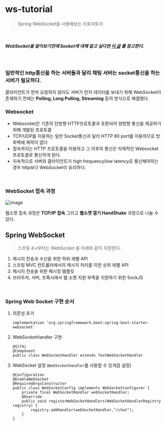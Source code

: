 # ws-tutorial
> Spring WebSocket을 사용해보는 리포지토리
<br/>

##### WebSocket을 알아보기전에 Socket에 대해 알고 싶다면 [이 글](https://github.com/VitoJeong/java_socket/blob/master/README.md) 를 참고한다.

<br/>

### 일반적인 http통신을 하는 서버들과 달리 채팅 서버는 socket통신을 하는 서버가 필요하다.

클라이언트가 먼저 요청하지 않아도 서버가 먼저 데이터를 보내기 위해 WebSocket이 존재하기 전에는 **Polling, Long Polling, Streaming** 등의 방식으로 해결했다.

### Websocket
* Websocket은 기존의 단방향 HTTP프로토콜과 호환되어 양방향 통신을 제공하기 위해 개발된 프로토콜
* TCP/UDP를 이용하는 일반 Socket통신과 달리 HTTP 80 port를 이용하므로 방화벽에 제약이 없다
* 접속까지는 HTTP 프로토콜을 이용하고 그 이후의 통신은 자체적인 Websocket 프로토콜로 통신하게 된다.
* 지속적으로 서버와 클라이언트가 high frequency/low latency로 통신해야하는 경우 http보다 WebSocket이 유리하다.
<br/>

### WebSocket 접속 과정

![image](https://user-images.githubusercontent.com/63029576/135759551-2067cc23-343d-41d6-9153-fe3514eab11a.png)

웹소켓 접속 과정은 **TCP/IP 접속** 그리고 **웹소켓 열기 HandShake** 과정으로 나눌 수 있다.

## Spring WebSocket

> 스프링 4.x부터는 WebSocket 을 아래와 같이 지원한다.

1. 메시지 전송과 수신을 위한 하위 레벨 API
2. 스프링 MVC 컨트롤러에서의 메시지 처리를 이한 상위 레벨 API
3. 메시지 전송을 위한 메시징 템플릿
4. 브라우저, 서버, 프록시에서 웹 소켓 지원 부족을 지원하기 위한 SockJS
<br/>

### Spring Web Socket 구현 순서

1. 의존성 추가
    ``` 
    implementation 'org.springframework.boot:spring-boot-starter-websocket'
    ```
2. WebSocketHandler 구현
    ```
    @Slf4j
    @Component
    public class WebSocketHandler extends TextWebSocketHandler
    ```
3. WebSocket 설정 (`WebSocketHandler`를 사용할 수 있게끔 설정)
    ```
    @Configuration
    @EnableWebSocket
    @RequiredArgsConstructor
    public class WebSocketConfig implements WebSocketConfigurer {
        private final WebSocketHandler webSocketHandler;
        @Override
        public void registerWebSocketHandlers(WebSocketHandlerRegistry registry) {
            registry.addHandler(webSocketHandler,"/chat");
        }
    }
    ```
